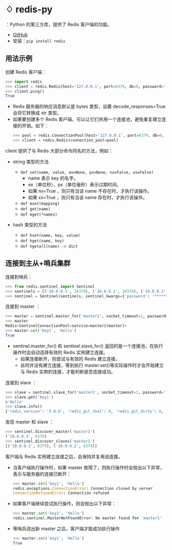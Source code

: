 # ♢ redis-py

：Python 的第三方库，提供了 Redis 客户端的功能。
- [GitHub](https://github.com/andymccurdy/redis-py)
- 安装：`pip install redis`

## 用法示例

创建 Redis 客户端：
```py
>>> import redis
>>> client = redis.Redis(host='127.0.0.1', port=6379, db=0, password='', decode_responses=True)
>>> client.ping()
True
```
- Redis 服务器的响应消息默认是 bytes 类型，设置 decode_responses=True 会将它转换成 str 类型。
- 如果要创建多个 Redis 客户端，可以让它们共用一个连接池，避免重复建立连接的开销。如下：
    ```py
    >>> pool = redis.ConnectionPool(host='127.0.0.1', port=6379, db=0, password='', decode_responses=True)
    >>> client = redis.Redis(connection_pool=pool)
    ```

client 提供了与 Redis 大部分命令同名的方法，例如：

- string 类型的方法
  - `def set(name, value, ex=None, px=None, nx=False, xx=False)`
    - name 表示 key 的名字。
    - ex（单位秒）、px（单位毫秒）表示过期时间。
    - 如果 nx=True ，则只有当该 name 不存在时，才执行该操作。
    - 如果 xx=True ，则只有当该 name 存在时，才执行该操作。
  - `def mset(mapping)`
  - `def get(name)`
  - `def mget(*names)`

- hash 类型的方法
  - `def hset(name, key, value)`
  - `def hget(name, key)`
  - `def hgetall(name) -> dict`

## 连接到主从+哨兵集群

连接到哨兵：
```py
>>> from redis.sentinel import Sentinel
>>> sentinels = [('10.0.0.1', 26379), ('10.0.0.2', 26379), ('10.0.0.3', 26379)]
>>> sentinel = Sentinel(sentinels, sentinel_kwargs={'password': '******'})
```

连接到 master ：
```py
>>> master = sentinel.master_for('master1', socket_timeout=1, password='******', db=0)
>>> master
Redis<SentinelConnectionPool<service=master1(master)>
>>> master.set('key1', 'Hello')
True
```
- sentinel.master_for() 和 sentinel.slave_for() 返回的是一个连接池，在执行操作时会自动选择有效的 Redis 实例建立连接。
  - 如果连接断开，则尝试与有效的 Redis 建立连接。
  - 此时并没有建立连接，等到执行 master.set()等实际操作时才会开始建立与 Redis 实例的连接，才能判断是否连接成功。

连接到 slave ：
```py
>>> slave = sentinel.slave_for('master1', socket_timeout=1, password='******', db=0)
>>> slave.get('key1')
b'Hello'
>>> slave.info()
{'redis_version': '5.0.6', 'redis_git_sha1': 0, 'redis_git_dirty': 0, ...}
```

发现 master 和 slave ：
```py
>>> sentinel.discover_master('master1')
('10.0.0.3', 6379)
>>> sentinel.discover_slaves('master1')
[('10.0.0.1', 6379), ('10.0.0.2', 6379)]
```

客户端与 Redis 实例建立连接之后，会保持并复用该连接。
- 当客户端执行操作时，如果 master 故障了，则执行操作时会抛出以下异常，表示与服务器的连接已断开：

  ```py
  >>> master.set('key1', 'Hello')
  redis.exceptions.ConnectionError: Connection closed by server
  ConnectionRefusedError: Connection refused
  ```

- 如果客户端继续尝试执行操作，则会抛出以下异常：

  ```py
  >>> master.set('key1', 'Hello')
  redis.sentinel.MasterNotFoundError: No master found for 'master1'
  ```

- 等哨兵选出新 master 之后，客户端才能成功执行操作

  ```py
  >>> master.set('key1', 'Hello')
  True
  ```
